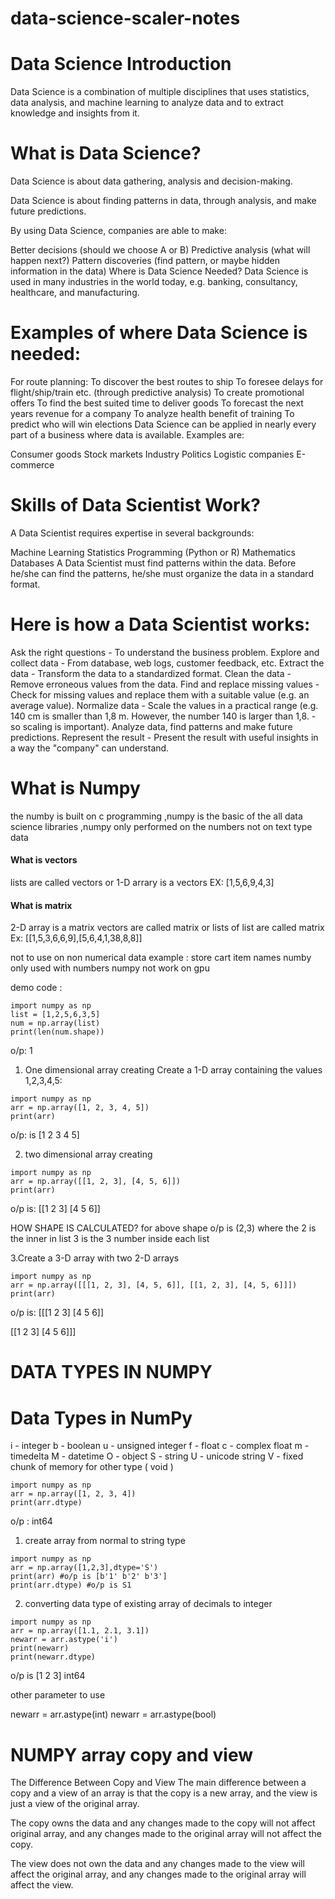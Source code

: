 # data-science-scaler-notes

<h1>Data Science Introduction</h1>
Data Science is a combination of multiple disciplines that uses statistics, data analysis, and machine learning to analyze data and to extract knowledge and insights from it.

<h1>What is Data Science?</h1>
Data Science is about data gathering, analysis and decision-making.

Data Science is about finding patterns in data, through analysis, and make future predictions.

By using Data Science, companies are able to make:

Better decisions (should we choose A or B)
Predictive analysis (what will happen next?)
Pattern discoveries (find pattern, or maybe hidden information in the data)
Where is Data Science Needed?
Data Science is used in many industries in the world today, e.g. banking, consultancy, healthcare, and manufacturing.

<h1>Examples of where Data Science is needed:</h1>

For route planning: To discover the best routes to ship
To foresee delays for flight/ship/train etc. (through predictive analysis)
To create promotional offers
To find the best suited time to deliver goods
To forecast the next years revenue for a company
To analyze health benefit of training
To predict who will win elections
Data Science can be applied in nearly every part of a business where data is available. Examples are:

Consumer goods
Stock markets
Industry
Politics
Logistic companies
E-commerce

<h1>Skills of Data Scientist Work?</h1>
A Data Scientist requires expertise in several backgrounds:

Machine Learning
Statistics
Programming (Python or R)
Mathematics
Databases
A Data Scientist must find patterns within the data. Before he/she can find the patterns, he/she must organize the data in a standard format.

<h1>Here is how a Data Scientist works:</h1>

Ask the right questions - To understand the business problem.
Explore and collect data - From database, web logs, customer feedback, etc.
Extract the data - Transform the data to a standardized format.
Clean the data - Remove erroneous values from the data.
Find and replace missing values - Check for missing values and replace them with a suitable value (e.g. an average value).
Normalize data - Scale the values in a practical range (e.g. 140 cm is smaller than 1,8 m. However, the number 140 is larger than 1,8. - so scaling is important).
Analyze data, find patterns and make future predictions.
Represent the result - Present the result with useful insights in a way the "company" can understand.

<h1>What is Numpy </h1>
the numby is built on c programming ,numpy is the basic of the all data science libraries ,numpy only performed on the numbers not on text type data

<h4> What is vectors</h4>
lists are called vectors or 1-D arrary is a vectors
EX: [1,5,6,9,4,3]

<h4> What is matrix</h4>
2-D array is a matrix
vectors are called matrix
or lists of list  are called matrix
Ex: [[1,5,3,6,6,9],[5,6,4,1,38,8,8]]

not to use on non numerical data example : store cart item names
numby only used with numbers numpy not work on gpu

demo code :

```
import numpy as np
list = [1,2,5,6,3,5]
num = np.array(list)
print(len(num.shape))
```

o/p: 1

1. One dimensional array creating
Create a 1-D array containing the values 1,2,3,4,5:

```
import numpy as np
arr = np.array([1, 2, 3, 4, 5])
print(arr)
```

o/p: is
[1 2 3 4 5]

2. two dimensional array creating

 ```
import numpy as np
arr = np.array([[1, 2, 3], [4, 5, 6]])
print(arr)
```

o/p is:
[[1 2 3]
 [4 5 6]]

HOW SHAPE IS CALCULATED?
for above shape o/p is (2,3) where the 2 is the inner in list 3 is the 3 number inside each list

3.Create a 3-D array with two 2-D arrays

```
import numpy as np
arr = np.array([[[1, 2, 3], [4, 5, 6]], [[1, 2, 3], [4, 5, 6]]])
print(arr)
```

o/p is:
[[[1 2 3]
  [4 5 6]]

 [[1 2 3]
  [4 5 6]]]


<h1> DATA TYPES IN NUMPY <h2>

# Data Types in NumPy
i - integer
b - boolean
u - unsigned integer
f - float
c - complex float
m - timedelta
M - datetime
O - object
S - string
U - unicode string
V - fixed chunk of memory for other type ( void )

```
import numpy as np
arr = np.array([1, 2, 3, 4])
print(arr.dtype)
```
o/p : int64

1. create array from normal to string type

```
import numpy as np
arr = np.array([1,2,3],dtype='S')
print(arr) #o/p is [b'1' b'2' b'3']
print(arr.dtype) #o/p is S1
```

2. converting data type of existing array of decimals to integer

```
import numpy as np
arr = np.array([1.1, 2.1, 3.1])
newarr = arr.astype('i')
print(newarr)
print(newarr.dtype)
```
o/p is
[1 2 3]
int64

<p>other parameter to use</p>
newarr = arr.astype(int)
newarr = arr.astype(bool)

<h1>NUMPY array copy and view</h1>
The Difference Between Copy and View
The main difference between a copy and a view of an array is that the copy is a new array, and the view is just a view of the original array.

The copy owns the data and any changes made to the copy will not affect original array, and any changes made to the original array will not affect the copy.

The view does not own the data and any changes made to the view will affect the original array, and any changes made to the original array will affect the view.

